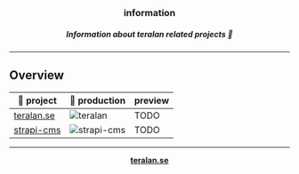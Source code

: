  <h3 align="center">
    <br><b>information</b><br>
</h3>
<h5 align="center">Information about teralan related projects 🚀</h5>

---

## Overview

| 📂 project                          | 🤵 production                                                                               | preview |
|----------------------------------|------------------------------------------------------------------------------------------|---------|
| [teralan.se](teralan.se) | ![teralan](http://therealsujitk-vercel-badge.vercel.app/?app=teralan-se) | TODO    |
| [strapi-cms](strapi-cms) | ![strapi-cms](https://heroku-badge.herokuapp.com/?app=teralan-strapi)                      | TODO    |

---

<p align="center">
 <b><a href="https://teralan.se/">teralan.se</a>
</p>
